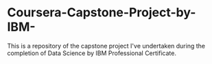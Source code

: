 # Coursera-Capstone-Project-by-IBM-
This is a repository of the capstone project I've undertaken during the completion of Data Science by IBM Professional Certificate.  
